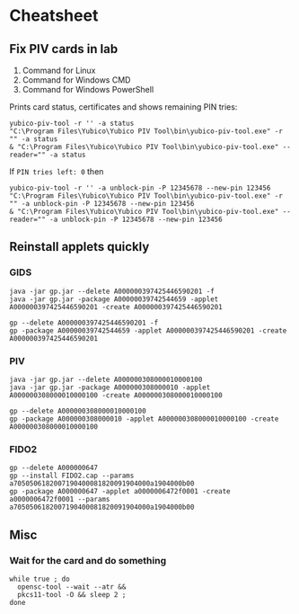 # Cheatsheet
## Fix PIV cards in lab
1. Command for Linux
2. Command for Windows CMD
3. Command for Windows PowerShell
   
Prints card status, certificates and shows remaining PIN tries:
```
yubico-piv-tool -r '' -a status
"C:\Program Files\Yubico\Yubico PIV Tool\bin\yubico-piv-tool.exe" -r "" -a status
& "C:\Program Files\Yubico\Yubico PIV Tool\bin\yubico-piv-tool.exe" --reader="" -a status
```
If `PIN tries left: 0` then
```
yubico-piv-tool -r '' -a unblock-pin -P 12345678 --new-pin 123456
"C:\Program Files\Yubico\Yubico PIV Tool\bin\yubico-piv-tool.exe" -r "" -a unblock-pin -P 12345678 --new-pin 123456
& "C:\Program Files\Yubico\Yubico PIV Tool\bin\yubico-piv-tool.exe" --reader="" -a unblock-pin -P 12345678 --new-pin 123456
```

## Reinstall applets quickly
### GIDS
```
java -jar gp.jar --delete A000000397425446590201 -f
java -jar gp.jar -package A00000039742544659 -applet A000000397425446590201 -create A000000397425446590201
```

```
gp --delete A000000397425446590201 -f
gp -package A00000039742544659 -applet A000000397425446590201 -create A000000397425446590201
```
### PIV
```
java -jar gp.jar --delete A000000308000010000100
java -jar gp.jar -package A000000308000010 -applet A000000308000010000100 -create A000000308000010000100
```

```
gp --delete A000000308000010000100
gp -package A000000308000010 -applet A000000308000010000100 -create A000000308000010000100
```
### FIDO2
```
gp --delete A000000647
gp --install FIDO2.cap --params a7050506182007190400081820091904000a1904000b00
gp -package A000000647 -applet a0000006472f0001 -create a0000006472f0001 --params a7050506182007190400081820091904000a1904000b00
```
## Misc
### Wait for the card and do something
```
while true ; do
  opensc-tool --wait --atr &&
  pkcs11-tool -O && sleep 2 ;
done
```
